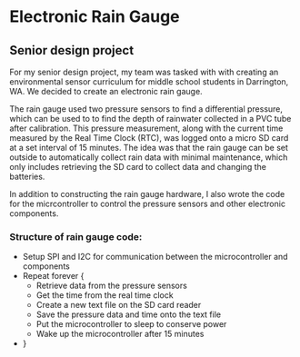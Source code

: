 # Electronic Rain Gauge
## Senior design project

For my senior design project, my team was tasked with with creating an environmental sensor curriculum for middle school students in Darrington, WA. We decided to create an electronic rain gauge. 

The rain gauge used two pressure sensors to find a differential pressure, which can be used to to find the depth of rainwater collected in a PVC tube after calibration. This pressure measurement, along with the current time measured by the Real Time Clock (RTC), was logged onto a micro SD card at a set interval of 15 minutes. The idea was that the rain gauge can be set outside to automatically collect rain data with minimal maintenance, which only includes retrieving the SD card to collect data and changing the batteries. 

In addition to constructing the rain gauge hardware, I also wrote the code for the micrcontroller to control the pressure sensors and other electronic components. 

### Structure of rain gauge code:
- Setup SPI and I2C for communication between the microcontroller and components
- Repeat forever {
  - Retrieve data from the pressure sensors
  - Get the time from the real time clock
  - Create a new text file on the SD card reader
  - Save the pressure data and time onto the text file
  - Put the microcontroller to sleep to conserve power
  - Wake up the microcontroller after 15 minutes
- }
